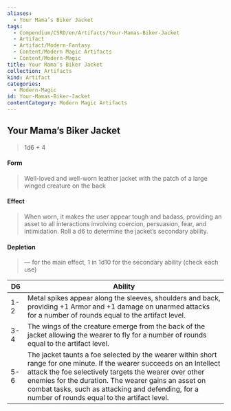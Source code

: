 ```yaml
---
aliases:
  - Your Mama’s Biker Jacket
tags:
  - Compendium/CSRD/en/Artifacts/Your-Mamas-Biker-Jacket
  - Artifact
  - Artifact/Modern-Fantasy
  - Content/Modern Magic Artifacts
  - Content/Modern-Magic
title: Your Mama’s Biker Jacket
collection: Artifacts
kind: Artifact
categories:
  - Modern-Magic
id: Your-Mamas-Biker-Jacket
contentCategory: Modern Magic Artifacts
---
```

## Your Mama’s Biker Jacket  
  
>1d6 + 4  
#### Form  
>Well-loved and well-worn leather jacket with the patch of a large winged creature on the back   
#### Effect  
>When worn, it makes the user appear tough and badass, providing an asset to all interactions involving coercion, persuasion, fear, and intimidation. Roll a d6 to determine the jacket’s secondary ability.  
  
  
#### Depletion   
>— for the main effect, 1 in 1d10 for the secondary ability (check each use)  
  
| D6    | Ability                                                                                                                                                                                                                                                                                                                                     |
| ----- | ------------------------------------------------------------------------------------------------------------------------------------------------------------------------------------------------------------------------------------------------------------------------------------------------------------------------------------------- |
| 1-2   | Metal spikes appear along the sleeves, shoulders and back, providing +1 Armor and +1 damage on unarmed attacks for a number of rounds equal to the artifact level.                                                                                                                                                                          |
| 3-4   | The wings of the creature emerge from the back of the jacket allowing the wearer to fly for a number of rounds equal to the artifact level.                                                                                                                                                                                                 |
| 5-6   | The jacket taunts a foe selected by the wearer within short range for one minute. If the wearer succeeds on an Intellect attack the foe selectively targets the wearer over other enemies for the duration. The wearer gains an asset on combat tasks, such as attacking and defending, for a number of rounds equal to the artifact level. |
